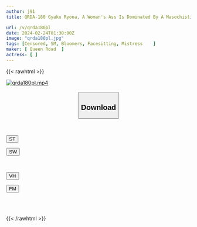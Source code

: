 ```yaml
---
author: j91
title: QRDA-180 Gyaku Ryona, A Woman's Ass Is Dominated By A Masochistic Masochist. You're Less Than The Lower Body Of A Woman. Kihime

url: /v/qrda180pl
date: 2024-02-24T01:30:00Z
image: "qrda180pl.jpg"
tags: [Censored, SM, Bloomers, Facesitting, Mistress	]
maker: [ Queen Road  ]
actress: [ ]
---
```



{{< rawhtml >}}

<div class="video" data-videoid="o2YO8x97kytJJ1b">
    <a href="javascript:;">
        <img src="/v/qrda180pl/qrda180pl.jpg" width="WIDTH" height="HEIGHT" alt="qrda180pl.mp4" loading="lazy">
    </a>
</div>

<script type="text/javascript" src="https://j91.asia/asset/on-demand-st.js"></script>

<br>
  <link rel="stylesheet" href="https://j91.asia/asset/bs5.css">
  
  <center>
  <button class="btn btn-primary" type="button" data-bs-toggle="collapse" data-bs-target=".multi-collapse" aria-expanded="false" aria-controls="multiCollapseExample1 multiCollapseExample2"><h2>Download</h2></button></center>
</p>
<div class="row">
  <div class="col">
    <div class="collapse multi-collapse" id="multiCollapseExample1">
      <div class="card card-body">
	      	      <br>
<div class="buttons">  
<p><a href="https://streamtape.to/v/o2YO8x97kytJJ1b" target="_blank"><button class="btn-hover color-3"><i class="fa fa-download"></i> ST</button></a></p>
<p><a href="https://cdnwish.com/u0pqugkyo66v" target="_blank"><button class="btn-hover color-2"><i class="fa fa-download"></i> SW</button></a></p></div>
    </div>
  </div>
</div>
  <div class="col">
    <div class="collapse multi-collapse" id="multiCollapseExample2">
      <div class="card card-body">
	      <br>
<div class="buttons">
<p><a href="javascript:;"><button class="btn-hover color-9"><i class="fa fa-download"></i> VH</button></a></p>
<p><a href="javascript:;"><button class="btn-hover color-8"><i class="fa fa-download"></i> FM</button></a></p></div>
<br><br>
      </div>
    </div>
  </div>
</div>

{{< /rawhtml >}}